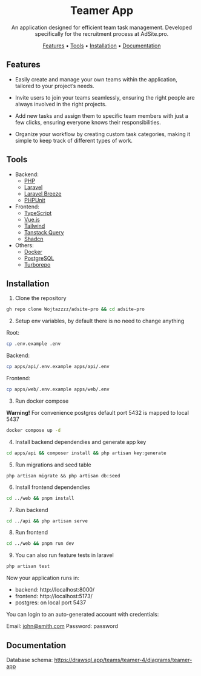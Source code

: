 <div align="center">

# Teamer App

An application designed for efficient team task management. Developed specifically for the recruitment process at AdSite.pro.

[Features](#features) •
[Tools](#tools) •
[Installation](#installation) •
[Documentation](#documentation)

</div>

## Features

- Easily create and manage your own teams within the application, tailored to your project’s needs.

- Invite users to join your teams seamlessly, ensuring the right people are always involved in the right projects.
 
- Add new tasks and assign them to specific team members with just a few clicks, ensuring everyone knows their responsibilities.

- Organize your workflow by creating custom task categories, making it simple to keep track of different types of work.

## Tools
- Backend:
  - [PHP](https://www.php.net/)
  - [Laravel](https://laravel.com/)
  - [Laravel Breeze](https://github.com/laravel/breeze)
  - [PHPUnit](https://phpunit.de/index.html)
- Frontend:
  - [TypeScript](https://www.typescriptlang.org/)
  - [Vue.js](https://vuejs.org/)
  - [Tailwind](https://tailwindcss.com/)
  - [Tanstack Query](https://tanstack.com/)
  - [Shadcn](https://www.shadcn-vue.com/)
- Others:
  - [Docker](https://www.docker.com/)
  - [PostgreSQL](https://www.postgresql.org/)
  - [Turborepo](https://turbo.build/repo/docs)
  
## Installation

1. Clone the repository
```sh
gh repo clone Wojtazzzz/adsite-pro && cd adsite-pro
```

2. Setup env variables, by default there is no need to change anything

Root:
```sh
cp .env.example .env
```
Backend:
```sh
cp apps/api/.env.example apps/api/.env
```
Frontend:
```sh
cp apps/web/.env.example apps/web/.env
```

3. Run docker compose

**Warning!** For convenience postgres default port 5432 is mapped to local 5437
```sh
docker compose up -d
```

4. Install backend dependendies and generate app key
```sh
cd apps/api && composer install && php artisan key:generate
```

5. Run migrations and seed table
```
php artisan migrate && php artisan db:seed
```

6. Install frontend dependendies
```sh
cd ../web && pnpm install
```

7. Run backend
```sh
cd ../api && php artisan serve
```

8. Run frontend
```sh
cd ../web && pnpm run dev
```

9. You can also run feature tests in laravel
```sh
php artisan test
```

Now your application runs in:
- backend: http://localhost:8000/
- frontend: http://localhost:5173/
- postgres: on local port 5437

You can login to an auto-generated account with credentials:

Email: john@smith.com
Password: password

## Documentation
Database schema: https://drawsql.app/teams/teamer-4/diagrams/teamer-app
